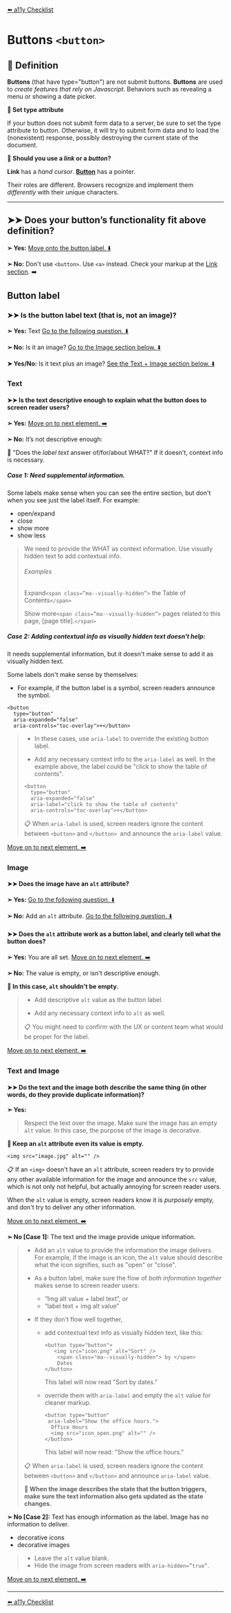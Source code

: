[⬅️ a11y Checklist](a11y-checklist.md)

# Buttons `<button>`

## 📖 Definition

**Buttons** (that have type="button") are not submit buttons. **Buttons** are used to *create features that rely on Javascript*. Behaviors such as revealing a menu or showing a date picker.

**🛑 Set type attribute**

If your button does not submit form data to a server, be sure to set the type attribute to button. Otherwise, it will try to submit form data and to load the (nonexistent) response, possibly destroying the current state of the document.

**🛑 Should you use a *link* or a *button*?**

**Link** has a *hand cursor*.  **[Button](buttons.md)** has a pointer.
  
Their roles are different. Browsers recognize and implement them *differently* with their unique characters.

---


## ➤➤ Does your button’s functionality fit above definition?

**➣ Yes:** [Move onto the button label. ⬇️](#button-label) 

**➢ No:** Don't use `<button>`. Use `<a>` instead. Check your markup at the [Link section](links.md). ➡️

<a name="button-label"></a>
## Button label

### ➤➤ Is the button label text (that is, not an image)?

**➣ Yes:** Text [Go to the following question. ⬇️](#text)

**➢ No:** Is it an image? [Go to the Image section below. ⬇️](#image)

**➤ Yes/No:** Is it text plus an image? [See the Text + Image section below. ⬇️](#text-image)

 
<a name="text"></a>
### Text 

<a name="link-context"></a> 
#### ➤➤ Is the text descriptive enough to explain what the button does to screen reader users?

**➣ Yes:** [Move on to next element. ➡️](a11y-checklist.md)

**➢ No:**  It’s not descriptive enough: 

🤔 "Does the *label text* answer of/for/about WHAT?" If it doesn't, context info is necessary.

##### Case 1: Need supplemental information.

Some labels make sense when you can see the entire section, but don't when you see just the label itself. For example:

- open/expand
- close
- show more
- show less

> We need to provide the WHAT as context information. Use visually hidden text to add contextual info.
> 
> ###### Examples
> Expand`<span class=”ma--visually-hidden”>` the Table of Contents`</span>`
> 
> Show more`<span class=”ma--visually-hidden”>` pages related to this page, [page title].`</span>`


##### Case 2: Adding contextual info as visually hidden text doesn't help:

It needs supplemental information, but it doesn't make sense to add it as visually hidden text.

Some labels don't make sense by themselves:

- For example, if the button label is a symbol, screen readers announce the symbol.

```
<button 
  type="button"  
  aria-expanded="false" 
  aria-controls="toc-overlay">+</button>
```

> - In these cases, use `aria-label` to override the existing button label. 
> 
> - Add any necessary context info to the  `aria-label` as well. In the example above, the label could be "click to show the table of contents". 
> 
> 
> ```
> <button 
>   type="button"  
>   aria-expanded="false"
>   aria-label="click to show the table of contents" 
>   aria-controls="toc-overlay">+</button>
> ```
> 
> 📋 When `aria-label` is used, screen readers ignore the content between `<button>` and `</button> `and announce the `aria-label` value.

[Move on to next element. ➡️](a11y-checklist.md)


<a name="image"></a>
### Image

#### ➤➤ Does the image have an `alt` attribute?

**➣ Yes:** [Go to the following question. ⬇️](#alt)

**➢ No:**  Add an `alt` attribute. [Go to the following question. ⬇️](#alt)

<a name="alt"></a>
#### ➤➤ Does the `alt` attribute work as a button label, and clearly tell what the button does?

**➣ Yes:** You are all set. [Move on to next element. ➡️](a11y-checklist.md)

**➢ No:** The value is empty, or isn't descriptive enough. 

**🛑 In this case, `alt` shouldn't be empty.**

> - Add descriptive `alt` value as the button label.
> 
> - Add any necessary context info to `alt` as well.
> 
> 📋 You might need to confirm with the UX or content team what would be proper for the label.

[Move on to next element. ➡️](a11y-checklist.md)


<a name="text-image"></a>
### Text and Image

#### ➤➤ Do the text and the image both describe the same thing (in other words, do they provide duplicate information)?

**➣ Yes:** 

> Respect the text over the image. Make sure the image has an empty `alt` value.
> In this case, the purpose of the image is decorative.

**🛑 Keep an `alt` attribute even its value is empty.**

```<img src="image.jpg" alt="" />```

📋 If an `<img>` doesn't have an `alt` attribute, screen readers try to provide any other available information for the image and announce the `src` value, which is not only not helpful, but actually annoying for screen reader users.

When the `alt` value is empty, screen readers know it is *purposely* empty, and don't try to deliver any other information.

[Move on to next element. ➡️](a11y-checklist.md)

**➢ No [Case 1]:** The text and the image provide unique information.

> - Add an `alt` value to provide the information the image delivers. For example, if the image is an icon, the `alt` value should describe what the icon signifies, such as "open" or "close".
> 
> - As a button label, make sure the flow of *both information together* makes sense to screen reader users:
> 		
>    - “Img alt value + label text”, or 
> 	  - “label text + img alt value” 
> 
> 
> - If they don't flow well together, 
>     - add contextual text info as visually hidden text, like this:
> 
>		```
> 		<button type="button">
> 		   <img src="icon.png" alt="Sort" />
> 			<span class="ma--visually-hidden"> by </span>
>  			Dates
> 		</button>
>		```
>
>		This label will now read "Sort by dates."
>     - override them with `aria-label` and empty the `alt` value for cleaner markup.
> 
>		```
> 		<button type="button" 
>        aria-label="Show the office hours.">
> 		  Office Hours
> 		  <img src="icon_open.png" alt="" />
> 		</button>
>		```
>
> 		This label will now read: "Show the office hours."
>
> 📋 When `aria-label` is used, screen readers ignore the content between `<button>` and `</button>` and announce `aria-label` value.
> 
> **🛑  When the image describes the state that the button triggers, make sure the text information also gets updated as the state changes.**
    
**➢ No [Case 2]:** Text has enough information as the label. Image has no information to deliver.

- decorative icons
- decorative images

> - Leave the `alt` value blank.
> - Hide the image from screen readers with `aria-hidden=”true”`.
> 
<!-- 
 	```
 	<img src="icon.png" alt="" aria-hidden="true" />
	```
TODO:  Add more info for aria-hidden.  Need some  use cases. -->

[Move on to next element. ➡️](a11y-checklist.md)

---
[⬅️ a11y Checklist](a11y-checklist.md)

